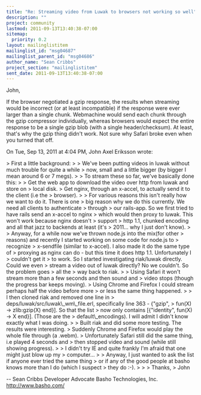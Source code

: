 ```yaml
---
title: "Re: Streaming video from Luwak to browsers not working so well"
description: ""
project: community
lastmod: 2011-09-13T13:40:38-07:00
sitemap:
  priority: 0.2
layout: mailinglistitem
mailinglist_id: "msg04687"
mailinglist_parent_id: "msg04686"
author_name: "Sean Cribbs"
project_section: "mailinglistitem"
sent_date: 2011-09-13T13:40:38-07:00
---
```



John,

If the browser negotiated a gzip response, the results when streaming would
be incorrect (or at least incompatible) if the response were ever larger
than a single chunk. Webmachine would send each chunk through the gzip
compressor individually, whereas browsers would expect the entire response
to be a single gzip blob (with a single header/checksum). At least, that's
why the gzip thing didn't work. Not sure why Safari broke even when you
turned that off.

On Tue, Sep 13, 2011 at 4:04 PM, John Axel Eriksson  wrote:

&gt; First a little background:
&gt;
&gt; We've been putting videos in luwak without much trouble for quite a while
&gt; now, small and a little bigger (by bigger I mean around 6 or 7 megs).
&gt;
&gt; To stream these so far, we've basically done this:
&gt;
&gt; Get the web app to download the video over http from luwak and store on
&gt; local disk.
&gt; Get nginx, through an x-accel, to actually send it to the client (i.e the
&gt; browser).
&gt;
&gt; For various reasons this isn't really how we want to do it. There is one
&gt; big reason why we do this currently. We need all clients to authenticate
&gt; through
&gt; our rails-app. So we first tried to have rails send an x-accel to nginx
&gt; which would then proxy to luwak. This won't work because nginx doesn't
&gt; support
&gt; http 1.1, chunked encoding and all that jazz to backends at least (it's
&gt; 2011… why I just don't know).
&gt;
&gt; Anyway, for a while now we've thrown node.js into the mix(for other
&gt; reasons) and recently I started working on some code for node.js to
&gt; recognize
&gt; x-sendfile (similar to x-accel). I also made it do the same type of
&gt; proxying as nginx can do - but this time it does http 1.1. Unfortunately I
&gt; couldn't get it
&gt; to work. So I started investigating riak/luwak directly. Could we even
&gt; stream a video out of luwak directly? No we couldn't. So the problem goes
&gt; all the
&gt; way back to riak.
&gt;
&gt; Using Safari it won't stream more than a few seconds and then sound and
&gt; video stops (though the progress bar keeps moving).
&gt; Using Chrome and Firefox I could stream perhaps half the video before more
&gt; or less the same thing happened.
&gt;
&gt; I then cloned riak and removed one line in
&gt; deps/luwak/src/luwak\\_wm\\_file.erl, specifically line 363 - {"gzip",
&gt; fun(X) -&gt; zlib:gzip(X) end}]. So that the list
&gt; now only contains [{"identity", fun(X) -&gt; X end}]. (Those are the
&gt; default\\_encodings). I will admit I didn't know exactly what I was doing.
&gt;
&gt; Built riak and did some more testing. The results were interesting.
&gt; Suddenly Chrome and Firefox would play the whole file through (a .webm).
&gt; Unfortunately Safari still did the same thing, i.e played 4 seconds and
&gt; then stopped video and sound (while still showing progress).
&gt;
&gt; I didn't try IE and quite frankly I'm afraid that one might just blow up my
&gt; computer…
&gt;
&gt; Anyway, I just wanted to ask the list if anyone ever tried the same thing
&gt; or if any of the good people at basho knows more than I do (which I suspect
&gt; they do :-).
&gt;
&gt;
&gt; Thanks,
&gt; John


-- 
Sean Cribbs 
Developer Advocate
Basho Technologies, Inc.
http://www.basho.com/

